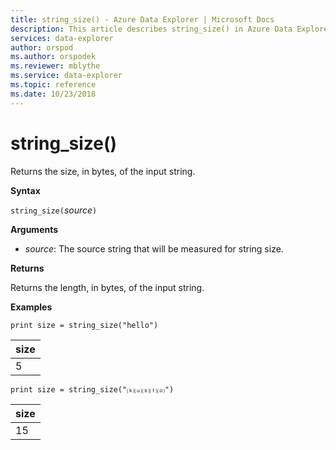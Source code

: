```yaml
---
title: string_size() - Azure Data Explorer | Microsoft Docs
description: This article describes string_size() in Azure Data Explorer.
services: data-explorer
author: orspod
ms.author: orspodek
ms.reviewer: mblythe
ms.service: data-explorer
ms.topic: reference
ms.date: 10/23/2018
---
```

# string_size()

Returns the size, in bytes, of the input string.

**Syntax**

`string_size(`*source*`)`

**Arguments**

* *source*: The source string that will be measured for string size.

**Returns**

Returns the length, in bytes, of the input string.

**Examples**

```kusto
print size = string_size("hello")
```

|size|
|---|
|5|

```kusto
print size = string_size("⒦⒰⒮⒯⒪")
```

|size|
|---|
|15|